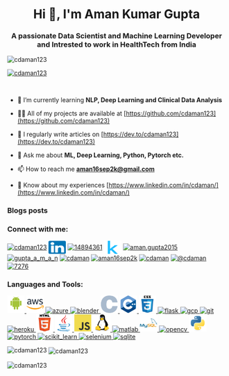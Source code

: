 <h1 align="center">Hi 👋, I'm Aman Kumar Gupta</h1>
<h3 align="center">A passionate Data Scientist and Machine Learning Developer and Intrested to work in HealthTech from India</h3>

<p align="left"> <img src="https://komarev.com/ghpvc/?username=cdaman123&label=Profile%20views&color=0e75b6&style=flat" alt="cdaman123" /> </p>

<p align="left"> <a href="https://github.com/ryo-ma/github-profile-trophy"><img src="https://github-profile-trophy.vercel.app/?username=cdaman123" alt="cdaman123" /></a> </p>

<p align="left"> <a href="https://twitter.com/" target="blank"><img src="https://img.shields.io/twitter/follow/?logo=twitter&style=for-the-badge" alt="" /></a> </p>

- 🌱 I’m currently learning **NLP, Deep Learning and Clinical Data Analysis**

- 👨‍💻 All of my projects are available at [https://github.com/cdaman123](https://github.com/cdaman123)

- 📝 I regularly write articles on [https://dev.to/cdaman123](https://dev.to/cdaman123)

- 💬 Ask me about **ML, Deep Learning, Python, Pytorch etc.**

- 📫 How to reach me **aman16sep2k@gmail.com**

- 📄 Know about my experiences [https://www.linkedin.com/in/cdaman/](https://www.linkedin.com/in/cdaman/)

### Blogs posts
<!-- BLOG-POST-LIST:START -->
<!-- BLOG-POST-LIST:END -->

<h3 align="left">Connect with me:</h3>
<p align="left">
<a href="https://dev.to/cdaman123" target="blank"><img align="center" src="https://cdn.jsdelivr.net/npm/simple-icons@3.0.1/icons/dev-dot-to.svg" alt="cdaman123" height="30" width="40" /></a>
<a href="https://linkedin.com/in/cdaman" target="blank"><img align="center" src="https://raw.githubusercontent.com/cdaman123/cdaman123/main/174857.svg" alt="cdaman" height="30" width="40" /></a>
<a href="https://stackoverflow.com/users/14894361" target="blank"><img align="center" src="https://www.vectorlogo.zone/logos/stackoverflow/stackoverflow-icon.svg" alt="14894361" height="30" width="40" /></a>
<a href="https://kaggle.com/cdaman" target="blank"><img align="center" src="https://raw.githubusercontent.com/cdaman123/cdaman123/main/kaggle-icon.svg" alt="cdaman" height="30" width="40" /></a>
<a href="https://fb.com/aman.gupta2015" target="blank"><img align="center" src="https://upload.wikimedia.org/wikipedia/commons/5/51/Facebook_f_logo_%282019%29.svg" alt="aman.gupta2015" height="30" width="40" /></a>
<a href="https://instagram.com/gupta_a_m_a_n" target="blank"><img align="center" src="https://upload.wikimedia.org/wikipedia/commons/1/1e/Feather-logos-instagram.svg" alt="gupta_a_m_a_n" height="30" width="40" /></a>
<a href="https://www.codechef.com/users/cdaman" target="blank"><img align="center" src="https://cdn.jsdelivr.net/npm/simple-icons@3.1.0/icons/codechef.svg" alt="cdaman" height="30" width="40" /></a>
<a href="https://www.hackerrank.com/aman16sep2k" target="blank"><img align="center" src="https://upload.wikimedia.org/wikipedia/commons/b/b3/Cib-hackerrank_%28CoreUI_Icons_v1.0.0%29.svg" alt="aman16sep2k" height="30" width="40" /></a>
<a href="https://codeforces.com/profile/cdaman" target="blank"><img align="center" src="https://cdn.jsdelivr.net/npm/simple-icons@3.0.1/icons/codeforces.svg" alt="cdaman" height="30" width="40" /></a>
<a href="https://www.hackerearth.com/@cdaman" target="blank"><img align="center" src="https://upload.wikimedia.org/wikipedia/commons/e/e8/HackerEarth_logo.png" alt="@cdaman" height="30" width="40" /></a>
<a href="https://discord.gg/7276" target="blank"><img align="center" src="https://www.vectorlogo.zone/logos/discordapp/discordapp-icon.svg" alt="7276" height="30" width="40" /></a>
</p>

<h3 align="left">Languages and Tools:</h3>
<p align="left"> <a href="https://developer.android.com" target="_blank"> <img src="https://raw.githubusercontent.com/devicons/devicon/master/icons/android/android-original-wordmark.svg" alt="android" width="40" height="40"/> </a> <a href="https://aws.amazon.com" target="_blank"> <img src="https://raw.githubusercontent.com/devicons/devicon/master/icons/amazonwebservices/amazonwebservices-original-wordmark.svg" alt="aws" width="40" height="40"/> </a> <a href="https://azure.microsoft.com/en-in/" target="_blank"> <img src="https://www.vectorlogo.zone/logos/microsoft_azure/microsoft_azure-icon.svg" alt="azure" width="40" height="40"/> </a> <a href="https://www.blender.org/" target="_blank"> <img src="https://download.blender.org/branding/community/blender_community_badge_white.svg" alt="blender" width="40" height="40"/> </a> <a href="https://www.cprogramming.com/" target="_blank"> <img src="https://raw.githubusercontent.com/devicons/devicon/master/icons/c/c-original.svg" alt="c" width="40" height="40"/> </a> <a href="https://www.w3schools.com/cpp/" target="_blank"> <img src="https://raw.githubusercontent.com/devicons/devicon/master/icons/cplusplus/cplusplus-original.svg" alt="cplusplus" width="40" height="40"/> </a> <a href="https://www.w3schools.com/css/" target="_blank"> <img src="https://raw.githubusercontent.com/devicons/devicon/master/icons/css3/css3-original-wordmark.svg" alt="css3" width="40" height="40"/> </a> <a href="https://flask.palletsprojects.com/" target="_blank"> <img src="https://www.vectorlogo.zone/logos/pocoo_flask/pocoo_flask-icon.svg" alt="flask" width="40" height="40"/> </a> <a href="https://cloud.google.com" target="_blank"> <img src="https://www.vectorlogo.zone/logos/google_cloud/google_cloud-icon.svg" alt="gcp" width="40" height="40"/> </a> <a href="https://git-scm.com/" target="_blank"> <img src="https://www.vectorlogo.zone/logos/git-scm/git-scm-icon.svg" alt="git" width="40" height="40"/> </a> <a href="https://heroku.com" target="_blank"> <img src="https://www.vectorlogo.zone/logos/heroku/heroku-icon.svg" alt="heroku" width="40" height="40"/> </a> <a href="https://www.w3.org/html/" target="_blank"> <img src="https://raw.githubusercontent.com/devicons/devicon/master/icons/html5/html5-original-wordmark.svg" alt="html5" width="40" height="40"/> </a> <a href="https://www.java.com" target="_blank"> <img src="https://raw.githubusercontent.com/devicons/devicon/master/icons/java/java-original.svg" alt="java" width="40" height="40"/> </a> <a href="https://developer.mozilla.org/en-US/docs/Web/JavaScript" target="_blank"> <img src="https://raw.githubusercontent.com/devicons/devicon/master/icons/javascript/javascript-original.svg" alt="javascript" width="40" height="40"/> </a> <a href="https://www.linux.org/" target="_blank"> <img src="https://raw.githubusercontent.com/devicons/devicon/master/icons/linux/linux-original.svg" alt="linux" width="40" height="40"/> </a> <a href="https://www.mathworks.com/" target="_blank"> <img src="https://raw.githubusercontent.com/simple-icons/simple-icons/master/icons/mathworks.svg" alt="matlab" width="40" height="40"/> </a> <a href="https://www.mysql.com/" target="_blank"> <img src="https://raw.githubusercontent.com/devicons/devicon/master/icons/mysql/mysql-original-wordmark.svg" alt="mysql" width="40" height="40"/> </a> <a href="https://opencv.org/" target="_blank"> <img src="https://www.vectorlogo.zone/logos/opencv/opencv-icon.svg" alt="opencv" width="40" height="40"/> </a> <a href="https://www.python.org" target="_blank"> <img src="https://raw.githubusercontent.com/devicons/devicon/master/icons/python/python-original.svg" alt="python" width="40" height="40"/> </a> <a href="https://pytorch.org/" target="_blank"> <img src="https://www.vectorlogo.zone/logos/pytorch/pytorch-icon.svg" alt="pytorch" width="40" height="40"/> </a> <a href="https://scikit-learn.org/" target="_blank"> <img src="https://upload.wikimedia.org/wikipedia/commons/0/05/Scikit_learn_logo_small.svg" alt="scikit_learn" width="40" height="40"/> </a> <a href="https://www.selenium.dev" target="_blank"> <img src="https://raw.githubusercontent.com/detain/svg-logos/780f25886640cef088af994181646db2f6b1a3f8/svg/selenium-logo.svg" alt="selenium" width="40" height="40"/> </a> <a href="https://www.sqlite.org/" target="_blank"> <img src="https://www.vectorlogo.zone/logos/sqlite/sqlite-icon.svg" alt="sqlite" width="40" height="40"/> </a> </p>

<p><img align="left" src="https://github-readme-stats.vercel.app/api/top-langs?username=cdaman123&show_icons=true&locale=en&layout=compact" alt="cdaman123" /></p>

<p>&nbsp;<img align="center" src="https://github-readme-stats.vercel.app/api?username=cdaman123&show_icons=true&locale=en" alt="cdaman123" /></p>

<p><img align="center" src="https://github-readme-streak-stats.herokuapp.com/?user=cdaman123&" alt="cdaman123" /></p>
